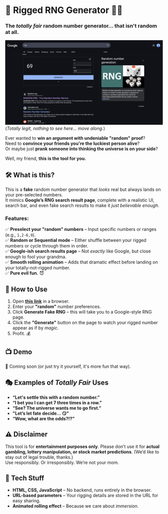 # 🎲 Rigged RNG Generator 🎩✨  
### The *totally fair* random number generator... that isn't random at all.

![Rigged RNG Screenshot](screenshots/rng.png)  
(*Totally legit, nothing to see here... move along.*)  

Ever wanted to **win an argument with undeniable "random" proof**?  
Need to **convince your friends you're the luckiest person alive**?  
Or maybe just **prank someone into thinking the universe is on your side**?  

Well, my friend, **this is the tool for you.**  

## 🛠 What is this?  
This is a **fake** random number generator that *looks* real but always lands on your pre-selected numbers.  
It mimics **Google’s RNG search result page**, complete with a realistic UI, search bar, and even fake search results to make it *just believable enough*.  

### Features:
✅ **Preselect your "random" numbers** – Input specific numbers or ranges (e.g., `1,2-6,9`).  
✅ **Random or Sequential mode** – Either shuffle between your rigged numbers or cycle through them in order.  
✅ **Google-ish search results page** – Not *exactly* like Google, but close enough to fool your grandma.  
✅ **Smooth rolling animation** – Adds that dramatic effect before landing on your totally-not-rigged number.  
✅ **Pure evil fun.** 😈  

## 🚀 How to Use  
1. Open [**this link**](https://kevintr303.github.io/google-fake-rng/) in a browser.  
2. Enter your **"random"** number preferences.  
3. Click **Generate Fake RNG** – this will take you to a Google-style RNG page.  
4. Click the **"Generate"** button on the page to watch your rigged number appear as if by *magic*.  
5. Profit. 💰  

## 📺 Demo  
🎥 Coming soon (or just try it yourself, it's more fun that way).  

## 🎭 Examples of *Totally Fair* Uses  
- **“Let's settle this with a random number.”**  
- **“I bet you I can get 7 three times in a row.”**  
- **“See? The universe wants me to go first.”**  
- **"Let’s let fate decide… 😏"**  
- **“Wow, what are the odds?!?”**  

## ⚠️ Disclaimer  
This tool is for **entertainment purposes only**. Please don’t use it for **actual gambling, lottery manipulation, or stock market predictions**. (We’d like to stay out of legal trouble, thanks.)  
Use responsibly. Or irresponsibly. We’re not your mom.  

## 👾 Tech Stuff  
- **HTML, CSS, JavaScript** – No backend, runs entirely in the browser.  
- **URL-based parameters** – Your rigging details are stored in the URL for easy sharing.  
- **Animated rolling effect** – Because we care about *immersion*.  
